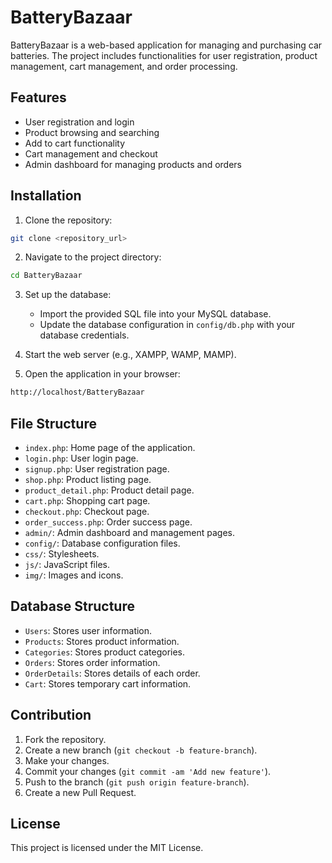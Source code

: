 
# BatteryBazaar

BatteryBazaar is a web-based application for managing and purchasing car batteries. The project includes functionalities for user registration, product management, cart management, and order processing.

## Features

- User registration and login
- Product browsing and searching
- Add to cart functionality
- Cart management and checkout
- Admin dashboard for managing products and orders

## Installation

1. Clone the repository:

```bash
git clone <repository_url>
```

2. Navigate to the project directory:

```bash
cd BatteryBazaar
```

3. Set up the database:

   - Import the provided SQL file into your MySQL database.
   - Update the database configuration in `config/db.php` with your database credentials.

4. Start the web server (e.g., XAMPP, WAMP, MAMP).

5. Open the application in your browser:

```bash
http://localhost/BatteryBazaar
```

## File Structure

- `index.php`: Home page of the application.
- `login.php`: User login page.
- `signup.php`: User registration page.
- `shop.php`: Product listing page.
- `product_detail.php`: Product detail page.
- `cart.php`: Shopping cart page.
- `checkout.php`: Checkout page.
- `order_success.php`: Order success page.
- `admin/`: Admin dashboard and management pages.
- `config/`: Database configuration files.
- `css/`: Stylesheets.
- `js/`: JavaScript files.
- `img/`: Images and icons.

## Database Structure

- `Users`: Stores user information.
- `Products`: Stores product information.
- `Categories`: Stores product categories.
- `Orders`: Stores order information.
- `OrderDetails`: Stores details of each order.
- `Cart`: Stores temporary cart information.

## Contribution

1. Fork the repository.
2. Create a new branch (`git checkout -b feature-branch`).
3. Make your changes.
4. Commit your changes (`git commit -am 'Add new feature'`).
5. Push to the branch (`git push origin feature-branch`).
6. Create a new Pull Request.

## License

This project is licensed under the MIT License.
